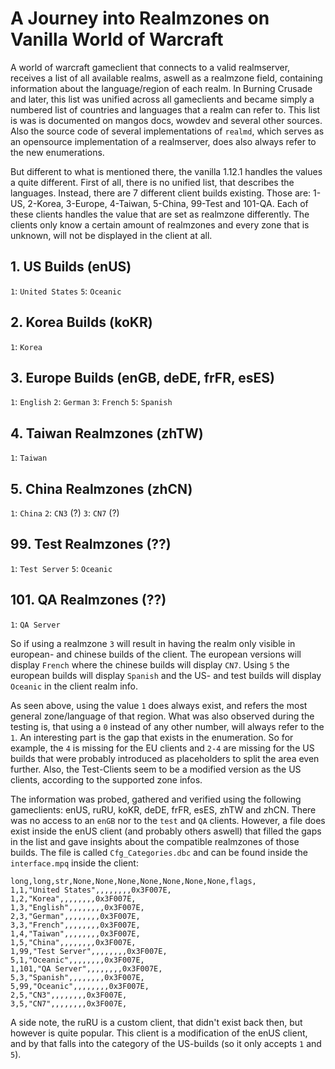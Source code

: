 # A Journey into Realmzones on Vanilla World of Warcraft

A world of warcraft gameclient that connects to a valid realmserver, receives a list of all available realms, aswell as a realmzone field, containing information about the language/region of each realm. In Burning Crusade and later, this list was unified across all gameclients and became simply a numbered list of countries and languages that a realm can refer to. This list is was is documented on mangos docs, wowdev and several other sources. Also the source code of several implementations of `realmd`, which serves as an opensource implementation of a realmserver, does also always refer to the new enumerations.

But different to what is mentioned there, the vanilla 1.12.1 handles the values a quite different. First of all, there is no unified list, that describes the languages. Instead, there are 7 different client builds existing. Those are: 1-US, 2-Korea, 3-Europe, 4-Taiwan, 5-China, 99-Test and 101-QA. Each of these clients handles the value that are set as realmzone differently. The clients only know a certain amount of realmzones and every zone that is unknown, will not be displayed in the client at all.

## 1. US Builds (enUS)
`1`: `United States`
`5`: `Oceanic`

## 2. Korea Builds (koKR)
`1`: `Korea`

## 3. Europe Builds (enGB, deDE, frFR, esES)
`1`: `English`
`2`: `German`
`3`: `French`
`5`: `Spanish`

## 4. Taiwan Realmzones (zhTW)
`1`: `Taiwan`

## 5. China Realmzones (zhCN)
`1`: `China`
`2`: `CN3` (?)
`3`: `CN7` (?)

## 99. Test Realmzones (??)
`1`: `Test Server`
`5`: `Oceanic`

## 101. QA Realmzones (??)
`1`: `QA Server`

So if using a realmzone `3` will result in having the realm only visible in european- and chinese builds of the client. The european versions will display `French` where the chinese builds will display `CN7`. Using `5` the european builds will display `Spanish` and the US- and test builds will display `Oceanic` in the client realm info.

As seen above, using the value `1` does always exist, and refers the most general zone/language of that region. What was also observed during the testing is, that using a `0` instead of any other number, will always refer to the `1`. An interesting part is the gap that exists in the enumeration. So for example, the `4` is missing for the EU clients and `2-4` are missing for the US builds that were probably introduced as placeholders to split the area even further. Also, the Test-Clients seem to be a modified version as the US clients, according to the supported zone infos.

The information was probed, gathered and verified using the following gameclients: enUS, ruRU, koKR, deDE, frFR, esES, zhTW and zhCN.
There was no access to an `enGB` nor to the `test` and `QA` clients. However, a file does exist inside the enUS client (and probably others aswell) that filled the gaps in the list and gave insights about the compatible realmzones of those builds.
The file is called `Cfg_Categories.dbc` and can be found inside the `interface.mpq` inside the client:
```
long,long,str,None,None,None,None,None,None,None,flags,                                                                                                         
1,1,"United States",,,,,,,,0x3F007E,
1,2,"Korea",,,,,,,,0x3F007E,
1,3,"English",,,,,,,,0x3F007E,
2,3,"German",,,,,,,,0x3F007E,
3,3,"French",,,,,,,,0x3F007E,
1,4,"Taiwan",,,,,,,,0x3F007E,
1,5,"China",,,,,,,,0x3F007E,
1,99,"Test Server",,,,,,,,0x3F007E,
5,1,"Oceanic",,,,,,,,0x3F007E,
1,101,"QA Server",,,,,,,,0x3F007E,
5,3,"Spanish",,,,,,,,0x3F007E,
5,99,"Oceanic",,,,,,,,0x3F007E,
2,5,"CN3",,,,,,,,0x3F007E,
3,5,"CN7",,,,,,,,0x3F007E,
```

A side note, the ruRU is a custom client, that didn't exist back then, but however is quite popular. This client is a modification of the enUS client, and by that falls into the category of the US-builds (so it only accepts `1` and `5`).
